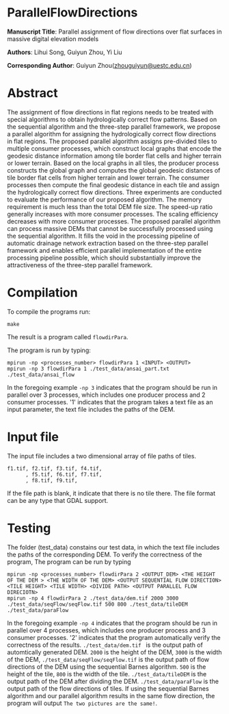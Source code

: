 # ParallelFlowDirections

**Manuscript Title**: Parallel assignment of flow directions over flat surfaces in massive digital elevation models  

**Authors**: Lihui Song, Guiyun Zhou, Yi Liu  

**Corresponding Author**: Guiyun Zhou(zhouguiyun@uestc.edu.cn)  


# Abstract
The assignment of flow directions in flat regions needs to be treated with special algorithms to obtain hydrologically correct flow patterns. Based on the sequential algorithm and the three-step parallel framework, we propose a parallel algorithm for assigning the hydrologically correct flow directions in flat regions. The proposed parallel algorithm assigns pre-divided tiles to multiple consumer processes, which construct local graphs that encode the geodesic distance information among tile border flat cells and higher terrain or lower terrain. Based on the local graphs in all tiles, the producer process constructs the global graph and computes the global geodesic distances of tile border flat cells from higher terrain and lower terrain. The consumer processes then compute the final geodesic distance in each tile and assign the hydrologically correct flow directions. Three experiments are conducted to evaluate the performance of our proposed algorithm. The memory requirement is much less than the total DEM file size. The speed-up ratio generally increases with more consumer processes. The scaling efficiency decreases with more consumer processes. The proposed parallel algorithm can process massive DEMs that cannot be successfully processed using the sequential algorithm. It fills the void in the processing pipeline of automatic drainage network extraction based on the three-step parallel framework and enables efficient parallel implementation of the entire processing pipeline possible, which should substantially improve the attractiveness of the three-step parallel framework.

# Compilation
To compile the programs run:
```
make
```
The result is a program called  `flowdirPara`.

The program is run by typing:
```
mpirun -np <processes_number> flowdirPara 1 <INPUT> <OUTPUT>
mpirun -np 3 flowdirPara 1 ./test_data/ansai_part.txt ./test_data/ansai_flow  
```
In the foregoing example `-np 3` indicates that the program should be run in parallel over 3 processes, which includes one producer process and 2 consumer processes. '1' indicates that the program takes a text file as an input parameter, the text file includes the paths of the DEM.

# Input file 
The input file includes a two dimensional array of file paths of tiles.  
```
f1.tif, f2.tif, f3.tif, f4.tif,
      , f5.tif, f6.tif, f7.tif,
      , f8.tif, f9.tif,
```
If the file path is blank, it indicate that there is no tile there. The file format can be any type that GDAL support. 

# Testing
The folder (test_data) constains our test data, in which the text file includes the paths of the corresponding DEM.
To verify the correctness of the program, The program can be run by typing
```
mpirun -np <processes_number> flowdirPara 2 <OUTPUT_DEM> <THE HEIGHT OF THE DEM > <THE WIDTH OF THE DEM> <OUTPUT SEQUENTIAL FLOW DIRECTION> <TILE HEIGHT> <TILE WIDTH> <DIVIDE PATH> <OUTPUT PARALLEL FLOW DIRECIOTN>
mpirun -np 4 flowdirPara 2 ./test_data/dem.tif 2000 3000 ./test_data/seqFlow/seqFlow.tif 500 800 ./test_data/tileDEM ./test_data/paraFlow
```
In the foregoing example `-np 4` indicates that the program should be run in parallel over 4 processes, which includes one producer process and 3 consumer processes. '2' indicates that the program automatically verify the correctness of the results. `./test_data/dem.tif ` is the output path of automtically generated DEM. `2000` is the height of the DEM, `3000` is the width of the DEM, `./test_data/seqFlow/seqFlow.tif` is the output path of flow directions of the DEM using the sequential Barnes algorithm. `500` is the height of the tile, `800` is the width of the tile. `./test_data/tileDEM` is the output path of the DEM after dividing the DEM. `./test_data/paraFlow` is the output path of the flow directions of tiles. If using the sequential Barnes algorithm and our parallel algorithm results in the same flow direction, the program will output `The two pictures are the same!`.



